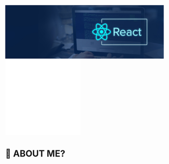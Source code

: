 
  
<img src="/react.jpg" />

<img src="/image.svg" alt="Hello" class="ddd" />




# 🤔 ABOUT ME?
  

